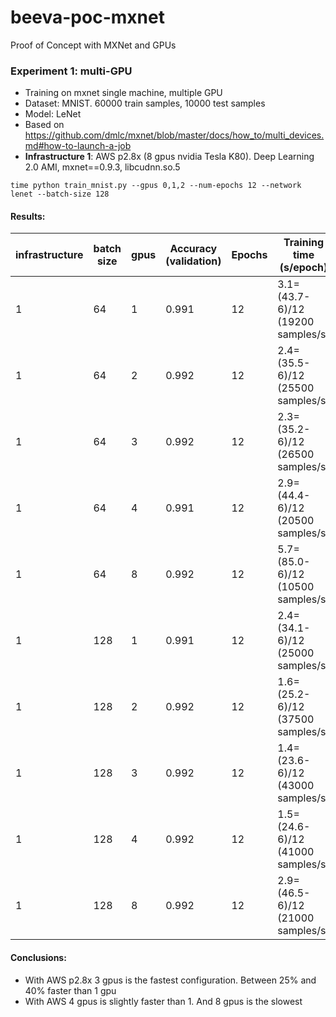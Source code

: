 # beeva-poc-mxnet
Proof of Concept with MXNet and GPUs

### Experiment 1: multi-GPU

* Training on mxnet single machine, multiple GPU
* Dataset: MNIST. 60000 train samples, 10000 test samples
* Model: LeNet
* Based on https://github.com/dmlc/mxnet/blob/master/docs/how_to/multi_devices.md#how-to-launch-a-job
* **Infrastructure 1**: AWS p2.8x (8 gpus nvidia Tesla K80). Deep Learning 2.0 AMI, mxnet==0.9.3, libcudnn.so.5

```
time python train_mnist.py --gpus 0,1,2 --num-epochs 12 --network lenet --batch-size 128
```


#### Results:

| infrastructure | batch size | gpus | Accuracy (validation) | Epochs | Training time (s/epoch)
| --- | --- | --- | --- | --- | ---
| 1 | 64 | 1 | 0.991 | 12 | 3.1=(43.7-6)/12 (19200 samples/s) 
| 1 | 64 | 2 | 0.992 | 12 | 2.4=(35.5-6)/12 (25500 samples/s)
| 1 | 64 | 3 | 0.992 | 12 | 2.3=(35.2-6)/12 (26500 samples/s)
| 1 | 64 | 4 | 0.991 | 12 | 2.9=(44.4-6)/12 (20500 samples/s)
| 1 | 64 | 8 | 0.992 | 12 | 5.7=(85.0-6)/12 (10500 samples/s)
| 1 | 128 | 1 | 0.991 | 12 | 2.4=(34.1-6)/12 (25000 samples/s) 
| 1 | 128 | 2 | 0.992 | 12 | 1.6=(25.2-6)/12 (37500 samples/s)
| 1 | 128 | 3 | 0.992 | 12 | 1.4=(23.6-6)/12 (43000 samples/s)
| 1 | 128 | 4 | 0.992 | 12 | 1.5=(24.6-6)/12 (41000 samples/s)
| 1 | 128 | 8 | 0.992 | 12 | 2.9=(46.5-6)/12 (21000 samples/s)


#### Conclusions: 
* With AWS p2.8x 3 gpus is the fastest configuration. Between 25% and 40% faster than 1 gpu
* With AWS 4 gpus is slightly faster than 1. And 8 gpus is the slowest

